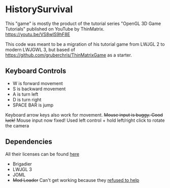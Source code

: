 # HistorySurvival

This "game" is mostly the product of the tutorial series "OpenGL 3D Game Tutorials" published on YouTube by ThinMatrix.
https://youtu.be/VS8wlS9hF8E

This code was meant to be a migration of his tutorial game from LWJGL 2 to modern LWJGWL 3, but based of https://github.com/gruberchris/ThinMatrixGame as a starter.

## Keyboard Controls
* W is forward movement
* S is backward movement
* A is turn left
* D is turn right
* SPACE BAR is jump

Keyboard arrow keys also work for movement. 
~~Mouse input is buggy. Good luck!~~ 
Mouse input now fixed! Used left control + hold left/right click to rotate the camera

## Dependencies
All their licenses can be found [here](3rd_party)
 * Brigadier
 * LWJGL 3
 * JOML
 * ~~Mod Loader~~ Can't get working because they [refused to help](https://github.com/McModLauncher/modlauncher/issues/109)
 
